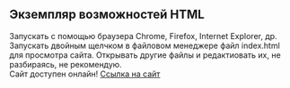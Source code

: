 <h2>Экземпляр возможностей HTML</h2>
Запускать с помощью браузера Chrome, Firefox, Internet Explorer, др.
Запускать двойным щелчком в файловом менеджере файл index.html для просмотра сайта.
Открывать другие файлы и редактиовать их, не разбираясь, не рекомендую.<br>
Сайт доступен онлайн! <a href="https://andreybochkov.github.io/HTML_Example/">Ссылка на сайт</a>